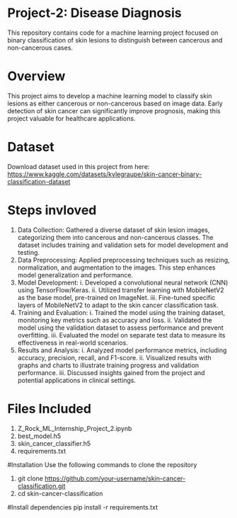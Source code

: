 # Project-2: Disease Diagnosis

This repository contains code for a machine learning project focused on binary classification of skin lesions to distinguish between cancerous and non-cancerous cases.

# Overview

This project aims to develop a machine learning model to classify skin lesions as either cancerous or non-cancerous based on image data. Early detection of skin cancer can significantly improve prognosis, making this project valuable for healthcare applications.

# Dataset
Download dataset used in this project from here: https://www.kaggle.com/datasets/kylegraupe/skin-cancer-binary-classification-dataset

# Steps invloved

1. Data Collection: Gathered a diverse dataset of skin lesion images, categorizing them into cancerous and non-cancerous classes. The dataset includes training and validation sets for model development and testing.
2. Data Preprocessing: Applied preprocessing techniques such as resizing, normalization, and augmentation to the images. This step enhances model generalization and performance.
3. Model Development:
   i. Developed a convolutional neural network (CNN) using TensorFlow/Keras.
   ii. Utilized transfer learning with MobileNetV2 as the base model, pre-trained on ImageNet.
   iii. Fine-tuned specific layers of MobileNetV2 to adapt to the skin cancer classification task.
4. Training and Evaluation:
   i. Trained the model using the training dataset, monitoring key metrics such as accuracy and loss.
   ii. Validated the model using the validation dataset to assess performance and prevent overfitting.
   iii. Evaluated the model on separate test data to measure its effectiveness in real-world scenarios.
5. Results and Analysis:
   i. Analyzed model performance metrics, including accuracy, precision, recall, and F1-score.
   ii. Visualized results with graphs and charts to illustrate training progress and validation performance.
   iii. Discussed insights gained from the project and potential applications in clinical settings.

# Files Included

1. Z_Rock_ML_Internship_Project_2.ipynb
2. best_model.h5
3. skin_cancer_classifier.h5
4. requirements.txt

#Installation
Use the following commands to clone the repository
1. git clone https://github.com/your-username/skin-cancer-classification.git
2. cd skin-cancer-classification

#Install dependencies
pip install -r requirements.txt
